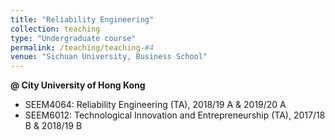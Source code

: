 ```yaml
---
title: "Reliability Engineering"
collection: teaching
type: "Undergraduate course"
permalink: /teaching/teaching-#4
venue: "Sichuan University, Business School"
---
```


<b>@ City University of Hong Kong</b>
<ul>
  <li>SEEM4064: Reliability Engineering (TA), 2018/19 A & 2019/20 A</li>
  <li>SEEM6012: Technological Innovation and Entrepreneurship (TA), 2017/18 B & 2018/19 B</li>
</ul>
